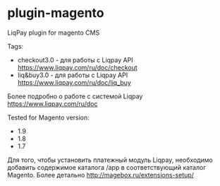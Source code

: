 plugin-magento
=============

LiqPay plugin for magento CMS

Tags:
- checkout3.0 - для работы с Liqpay API https://www.liqpay.com/ru/doc/checkout
- liq&buy3.0 - для работы с Liqpay API https://www.liqpay.com/ru/doc/liq_buy

Более подробно о работе с системой Liqpay https://www.liqpay.com/ru/doc

Tested for Magento version:
- 1.9 
- 1.8
- 1.7

Для того, чтобы установить платежный модуль Liqpay, необходимо добавить содержимое каталога /app в соответствующий каталог Magento. Более детально http://magebox.ru/extensions-setup/


